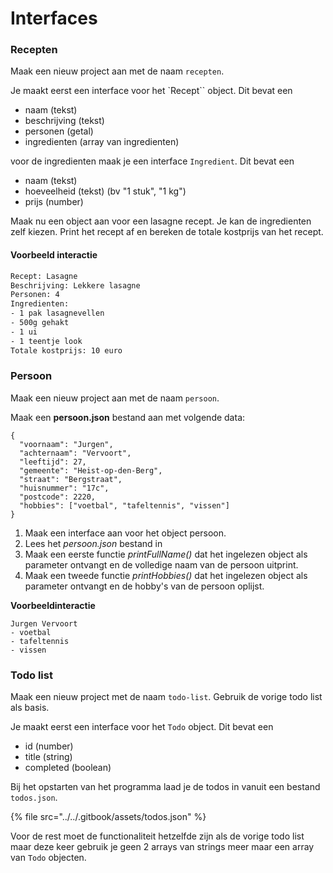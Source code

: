 # Interfaces

### Recepten

Maak een nieuw project aan met de naam `recepten`.

Je maakt eerst een interface voor het \`Recept\`\` object. Dit bevat een

* naam (tekst)
* beschrijving (tekst)
* personen (getal)
* ingredienten (array van ingredienten)

voor de ingredienten maak je een interface `Ingredient`. Dit bevat een

* naam (tekst)
* hoeveelheid (tekst) (bv "1 stuk", "1 kg")
* prijs (number)

Maak nu een object aan voor een lasagne recept. Je kan de ingredienten zelf kiezen. Print het recept af en bereken de totale kostprijs van het recept.

#### Voorbeeld interactie

```bash
Recept: Lasagne
Beschrijving: Lekkere lasagne
Personen: 4
Ingredienten:
- 1 pak lasagnevellen
- 500g gehakt
- 1 ui
- 1 teentje look
Totale kostprijs: 10 euro
```

### Persoon

Maak een nieuw project aan met de naam `persoon`.

Maak een **persoon.json** bestand aan met volgende data:

```
{
  "voornaam": "Jurgen",
  "achternaam": "Vervoort",
  "leeftijd": 27,
  "gemeente": "Heist-op-den-Berg",
  "straat": "Bergstraat",
  "huisnummer": "17c",
  "postcode": 2220,
  "hobbies": ["voetbal", "tafeltennis", "vissen"]
}
```

1. Maak een interface aan voor het object persoon.&#x20;
2. Lees het _persoon.json_ bestand in
3. Maak een eerste functie _printFullName()_ dat het ingelezen object als parameter ontvangt en de volledige naam van de persoon uitprint.&#x20;
4. Maak een tweede functie _printHobbies()_ dat het ingelezen object als parameter ontvangt en de hobby's van de persoon oplijst.

**Voorbeeldinteractie**

```
Jurgen Vervoort
- voetbal
- tafeltennis
- vissen
```

### Todo list

Maak een nieuw project met de naam `todo-list`. Gebruik de vorige todo list als basis.

Je maakt eerst een interface voor het `Todo` object. Dit bevat een&#x20;

* id (number)&#x20;
* title (string)&#x20;
* completed (boolean)

Bij het opstarten van het programma laad je de todos in vanuit een bestand `todos.json`.

{% file src="../../.gitbook/assets/todos.json" %}

Voor de rest moet de functionaliteit hetzelfde zijn als de vorige todo list maar deze keer gebruik je geen 2 arrays van strings meer maar een array van `Todo` objecten.

